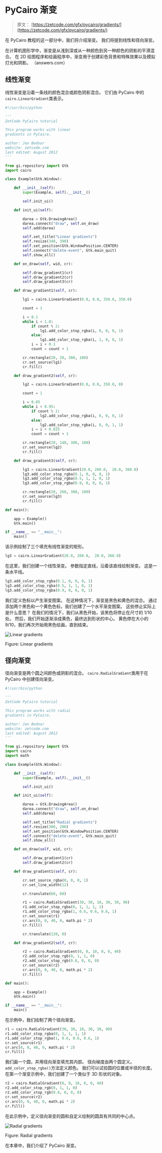 # PyCairo 渐变

> 原文： [https://zetcode.com/gfx/pycairo/gradients/](https://zetcode.com/gfx/pycairo/gradients/)

在 PyCairo 教程的这一部分中，我们将介绍渐变。 我们将提到线性和径向渐变。

在计算机图形学中，渐变是从浅到深或从一种颜色到另一种颜色的阴影的平滑混合。 在 2D 绘图程序和绘画程序中，渐变用于创建彩色背景和特殊效果以及模拟灯光和阴影。 （answers.com）

## 线性渐变

线性渐变是沿着一条线的颜色混合或颜色阴影混合。 它们由 PyCairo 中的`cairo.LinearGradient`类表示。

```py
#!/usr/bin/python

'''
ZetCode PyCairo tutorial 

This program works with linear
gradients in PyCairo.

author: Jan Bodnar
website: zetcode.com 
last edited: August 2012
'''

from gi.repository import Gtk
import cairo

class Example(Gtk.Window):

    def __init__(self):
        super(Example, self).__init__()

        self.init_ui()

    def init_ui(self):    

        darea = Gtk.DrawingArea()
        darea.connect("draw", self.on_draw)
        self.add(darea)

        self.set_title("Linear gradients")
        self.resize(340, 390)
        self.set_position(Gtk.WindowPosition.CENTER)
        self.connect("delete-event", Gtk.main_quit)
        self.show_all()

    def on_draw(self, wid, cr):

        self.draw_gradient1(cr)
        self.draw_gradient2(cr)
        self.draw_gradient3(cr)

    def draw_gradient1(self, cr):

        lg1 = cairo.LinearGradient(0.0, 0.0, 350.0, 350.0)

        count = 1

        i = 0.1    
        while i < 1.0: 
            if count % 2:
                lg1.add_color_stop_rgba(i, 0, 0, 0, 1)
            else:
                lg1.add_color_stop_rgba(i, 1, 0, 0, 1)
            i = i + 0.1
            count = count + 1      

        cr.rectangle(20, 20, 300, 100)
        cr.set_source(lg1)
        cr.fill()

    def draw_gradient2(self, cr):        

        lg2 = cairo.LinearGradient(0.0, 0.0, 350.0, 0)

        count = 1

        i = 0.05    
        while i < 0.95: 
            if count % 2:
                lg2.add_color_stop_rgba(i, 0, 0, 0, 1)
            else:
                lg2.add_color_stop_rgba(i, 0, 0, 1, 1)
            i = i + 0.025
            count = count + 1        

        cr.rectangle(20, 140, 300, 100)
        cr.set_source(lg2)
        cr.fill()

    def draw_gradient3(self, cr):        

        lg3 = cairo.LinearGradient(20.0, 260.0,  20.0, 360.0)
        lg3.add_color_stop_rgba(0.1, 0, 0, 0, 1) 
        lg3.add_color_stop_rgba(0.5, 1, 1, 0, 1) 
        lg3.add_color_stop_rgba(0.9, 0, 0, 0, 1) 

        cr.rectangle(20, 260, 300, 100)
        cr.set_source(lg3)
        cr.fill()

def main():

    app = Example()
    Gtk.main()

if __name__ == "__main__":    
    main()

```

该示例绘制了三个填充有线性渐变的矩形。

```py
lg3 = cairo.LinearGradient(20.0, 260.0,  20.0, 360.0)

```

在这里，我们创建一个线性渐变。 参数指定直线，沿着该直线绘制渐变。 这是一条水平线。

```py
lg3.add_color_stop_rgba(0.1, 0, 0, 0, 1) 
lg3.add_color_stop_rgba(0.5, 1, 1, 0, 1) 
lg3.add_color_stop_rgba(0.9, 0, 0, 0, 1) 

```

我们定义色标以产生渐变图案。 在这种情况下，渐变是黑色和黄色的混合。 通过添加两个黑色和一个黄色色标，我们创建了一个水平渐变图案。 这些停止实际上是什么意思？ 在我们的情况下，我们从黑色开始，该黑色将停止在尺寸的 1/10 处。 然后，我们开始逐渐涂成黄色，最终达到形状的中心。 黄色停在大小的 9/10，我们再次开始用黑色绘画，直到结束。

![Linear gradients](img/6fdf5fa7539de598190b993331a169d9.jpg)

Figure: Linear gradients

## 径向渐变

径向渐变是两个圆之间颜色或阴影的混合。 `cairo.RadialGradient`类用于在 PyCairo 中创建径向渐变。

```py
#!/usr/bin/python

'''
ZetCode PyCairo tutorial

This program works with radial
gradients in PyCairo.

author: Jan Bodnar
website: zetcode.com 
last edited: August 2012
'''

from gi.repository import Gtk
import cairo
import math

class Example(Gtk.Window):

    def __init__(self):
        super(Example, self).__init__()

        self.init_ui()

    def init_ui(self):    

        darea = Gtk.DrawingArea()
        darea.connect("draw", self.on_draw)
        self.add(darea)

        self.set_title("Radial gradients")
        self.resize(300, 200)
        self.set_position(Gtk.WindowPosition.CENTER)
        self.connect("delete-event", Gtk.main_quit)
        self.show_all()

    def on_draw(self, wid, cr):

        self.draw_gradient1(cr)
        self.draw_gradient2(cr)

    def draw_gradient1(self, cr):

        cr.set_source_rgba(0, 0, 0, 1)
        cr.set_line_width(12)

        cr.translate(60, 60)

        r1 = cairo.RadialGradient(30, 30, 10, 30, 30, 90)
        r1.add_color_stop_rgba(0, 1, 1, 1, 1)
        r1.add_color_stop_rgba(1, 0.6, 0.6, 0.6, 1)
        cr.set_source(r1)
        cr.arc(0, 0, 40, 0, math.pi * 2)
        cr.fill()

        cr.translate(120, 0)

    def draw_gradient2(self, cr):        

        r2 = cairo.RadialGradient(0, 0, 10, 0, 0, 40)
        r2.add_color_stop_rgb(0, 1, 1, 0)
        r2.add_color_stop_rgb(0.8, 0, 0, 0)
        cr.set_source(r2)
        cr.arc(0, 0, 40, 0, math.pi * 2)
        cr.fill()   

def main():

    app = Example()
    Gtk.main()

if __name__ == "__main__":    
    main()

```

在示例中，我们绘制了两个径向渐变。

```py
r1 = cairo.RadialGradient(30, 30, 10, 30, 30, 90)
r1.add_color_stop_rgba(0, 1, 1, 1, 1)
r1.add_color_stop_rgba(1, 0.6, 0.6, 0.6, 1)
cr.set_source(r1)
cr.arc(0, 0, 40, 0, math.pi * 2)
cr.fill()

```

我们画一个圆，并用径向渐变填充其内部。 径向梯度由两个圆定义。 `add_color_stop_rgba()`方法定义颜色。 我们可以试验圆的位置或半径的长度。 在第一个渐变示例中，我们创建了一个类似于 3D 形状的对象。

```py
r2 = cairo.RadialGradient(0, 0, 10, 0, 0, 40)
r2.add_color_stop_rgb(0, 1, 1, 0)
r2.add_color_stop_rgb(0.8, 0, 0, 0)
cr.set_source(r2)
cr.arc(0, 0, 40, 0, math.pi * 2)
cr.fill()  

```

在此示例中，定义径向渐变的圆和自定义绘制的圆具有共同的中心点。

![Radial gradients](img/032bef3d4b830cd247eef8b780dd6937.jpg)

Figure: Radial gradients

在本章中，我们介绍了 PyCairo 渐变。